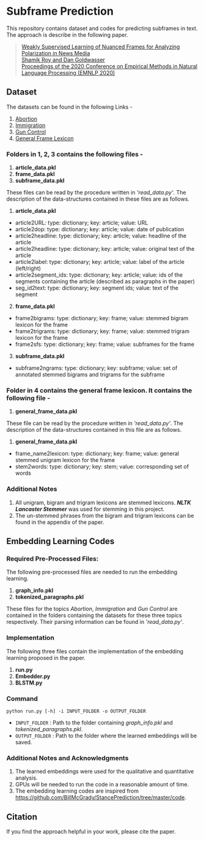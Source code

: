 # Subframe Prediction

This repository contains dataset and codes for predicting subframes in text. The approach is describe in the following paper.

> [Weakly Supervised Learning of Nuanced Frames for Analyzing Polarization in News Media\
> Shamik Roy and Dan Goldwasser\
> Proceedings of the 2020 Conference on Empirical Methods in Natural Language Processing (EMNLP 2020)](https://www.aclweb.org/anthology/2020.emnlp-main.620.pdf)

## Dataset

The datasets can be found in the following Links -
1. [Abortion](https://drive.google.com/drive/folders/1_WhCDhT8n_7c1cdMHeFhd1lROXiqIcJ0?usp=sharing)
2. [Immigration](https://drive.google.com/drive/folders/1cnyqtyG7-GBtMZpRGZnMo-CJul9_UQM8?usp=sharing)
3. [Gun Control](https://drive.google.com/drive/folders/1X2-_NUCsFRqgnjAH9jHrrWJK4ayKNGu2?usp=sharing)
4. [General Frame Lexicon](https://drive.google.com/drive/folders/1tlrwrnphwOUe2iP0U0KVukiyRq5SoOO6?usp=sharing)

### Folders in 1, 2, 3 contains the following files -
1. **article_data.pkl**
2. **frame_data.pkl**
3. **subframe_data.pkl**

These files can be read by the procedure written in _'read_data.py'_. The description of the data-structures contained in these files are as follows.

1. **article_data.pkl**
* article2URL: type: dictionary; key: article; value: URL
* article2dop: type: dictionary; key: article; value: date of publication
* article2headline: type: dictionary; key: article; value: headline of the article
* article2headline: type: dictionary; key: article; value: original text of the article
* article2label: type: dictionary; key: article; value: label of the article (left/right)
* article2segment_ids: type: dictionary; key: article; value: ids of the segments containing the article (described as paragraphs in the paper)
* seg_id2text: type: dictionary; key: segment ids; value: text of the segment
2. **frame_data.pkl**
* frame2bigrams: type: dictionary; key: frame; value: stemmed bigram lexicon for the frame
* frame2trigrams: type: dictionary; key: frame; value: stemmed trigram lexicon for the frame
* frame2sfs: type: dictionary; key: frame; value: subframes for the frame
3. **subframe_data.pkl**
* subframe2ngrams: type: dictionary; key: subframe; value: set of annotated stemmed bigrams and trigrams for the subframe

### Folder in 4 contains the general frame lexicon. It contains the following file - 
1. **general_frame_data.pkl**

These file can be read by the procedure written in _'read_data.py'_. The description of the data-structures contained in this file are as follows.

1. **general_frame_data.pkl**
* frame_name2lexicon: type: dictionary; key: frame; value: general stemmed unigram lexicon for the frame
* stem2words: type: dictionary; key: stem; value: corresponding set of words

### Additional Notes
1. All unigram, bigram and trigram lexicons are stemmed lexicons. **_NLTK Lancaster Stemmer_** was used for stemming in this project.
2. The un-stemmed phrases from the bigram and trigram lexicons can be found in the appendix of the paper.


## Embedding Learning Codes
### Required Pre-Processed Files: 
The following pre-processed files are needed to run the embedding learning.
1. **graph_info.pkl**
2. **tokenized_paragraphs.pkl**

These files for the topics _Abortion_, _Immigration_ and _Gun Control_ are contained in the folders containing the datasets for these three topics respectively. Their parsing information can be found in _'read_data.py'_.

### Implementation
The following three files contain the implementation of the embedding learning proposed in the paper.
1. **run.py**
2. **Embedder.py**
3. **BLSTM.py**

### Command 
`python run.py [-h] -i INPUT_FOLDER -o OUTPUT_FOLDER`
* `INPUT_FOLDER` : Path to the folder containing _graph_info.pkl_ and _tokenized_paragraphs.pkl_.
* `OUTPUT_FOLDER` : Path to the folder where the learned embeddings will be saved.

### Additional Notes and Acknowledgments
1. The learned embeddings were used for the qualitative and quantitative analysis.
2. GPUs will be needed to run the code in a reasonable amount of time.
3. The embedding learning codes are inspired from https://github.com/BillMcGrady/StancePrediction/tree/master/code. 

## Citation
If you find the approach helpful in your work, please cite the paper.


